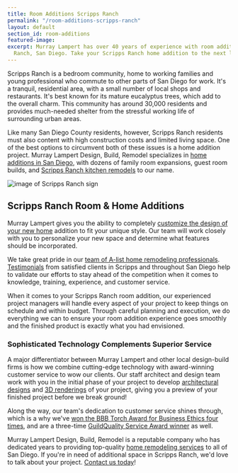 ```yaml
---
title: Room Additions Scripps Ranch
permalink: "/room-additions-scripps-ranch"
layout: default
section_id: room-additions
featured-image: 
excerpt: Murray Lampert has over 40 years of experience with room additions in Scripps
  Ranch, San Diego. Take your Scripps Ranch home addition to the next level with us.
---
```


Scripps Ranch is a bedroom community, home to working families and young professional who commute to other parts of San Diego for work. It's a tranquil, residential area, with a small number of local shops and restaurants. It's best known for its mature eucalyptus trees, which add to the overall charm. This community has around 30,000 residents and provides much-needed shelter from the stressful working life of surrounding urban areas.

Like many San Diego County residents, however, Scripps Ranch residents must also content with high construction costs and limited living space. One of the best options to circumvent both of these issues is a home addition project. Murray Lampert Design, Build, Remodel specializes in [home additions in San Diego](/san-diego-room-additions), with dozens of family room expansions, guest room builds, and [Scripps Ranch kitchen remodels](/kitchen-remodeling-scripps-ranch) to our name.

![image of Scripps Ranch sign](https://mrcreditradio.files.wordpress.com/2015/06/92131-scripps-ranch-sign-e1476678714984.jpg "Scripps Ranch, San Diego")

## Scripps Ranch Room & Home Additions

Murray Lampert gives you the ability to completely [customize the design of your new home](san-diego-home-design-services) addition to fit your unique style. Our team will work closely with you to personalize your new space and determine what features should be incorporated.

We take great pride in our [team of A-list home remodeling professionals](/about-murray-lampert-design-build-remodel#team-members). [Testimonials](/testimonials) from satisfied clients in Scripps and throughout San Diego help to validate our efforts to stay ahead of the competition when it comes to knowledge, training, experience, and customer service.

When it comes to your Scripps Ranch room addition, our experienced project managers will handle every aspect of your project to keep things on schedule and within budget. Through careful planning and execution, we do everything we can to ensure your room addition experience goes smoothly and the finished product is exactly what you had envisioned.

### Sophisticated Technology Complements Superior Service

A major differentiator between Murray Lampert and other local design-build firms is how we combine cutting-edge technology with award-winning customer service to wow our clients. Our staff architect and design team work with you in the initial phase of your project to develop [architectural designs](/san-diego-architectural-design-services) and [3D renderings](/3d-architectural-rendering-services) of your project, giving you a preview of your finished project before we break ground!

Along the way, our team's dedication to customer service shines through, which is a why we've [won the BBB Torch Award for Business Ethics four times](/another-better-business-bureau-torch-award/), and are a three-time [GuildQuality Service Award winner](/murray-lampert-recognized-among-north-americas-best/) as well.

Murray Lampert Design, Build, Remodel is a reputable company who has dedicated years to providing top-quality [home remodeling services](/san-diego-home-remodel-services) to all of San Diego. If you're in need of additional space in Scripps Ranch, we'd love to talk about your project. [Contact us today](#quick-contact)!

